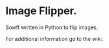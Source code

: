 # Image Flipper.
Sowft written in Python  to flip images.

For additional information go to the wiki.
